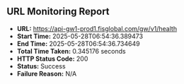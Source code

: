 ## URL Monitoring Report

- **URL:** https://api-gw1-prod1.fisglobal.com/gw/v1/health
- **Start Time:** 2025-05-28T06:54:36.389473
- **End Time:** 2025-05-28T06:54:36.734649
- **Total Time Taken:** 0.345176 seconds
- **HTTP Status Code:** 200
- **Status:** Success
- **Failure Reason:** N/A

